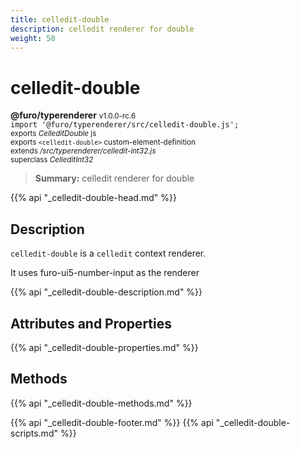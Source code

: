 ```yaml
---
title: celledit-double
description: celledit renderer for double
weight: 50
---
```


# celledit-double
**@furo/typerenderer** <small>v1.0.0-rc.6</small>
<br>`import '@furo/typerenderer/src/celledit-double.js';`<small>
<br>exports *CelleditDouble* js
<br>exports `<celledit-double>` custom-element-definition
<br>extends */src/typerenderer/celledit-int32.js*
<br>superclass *CelleditInt32*</small>

> **Summary:** celledit renderer for double

{{% api "_celledit-double-head.md" %}}

## Description

`celledit-double` is a `celledit` context renderer.

It uses furo-ui5-number-input as the renderer

{{% api "_celledit-double-description.md" %}}


## Attributes and Properties
{{% api "_celledit-double-properties.md" %}}



## Methods
{{% api "_celledit-double-methods.md" %}}





{{% api "_celledit-double-footer.md" %}}
{{% api "_celledit-double-scripts.md" %}}

